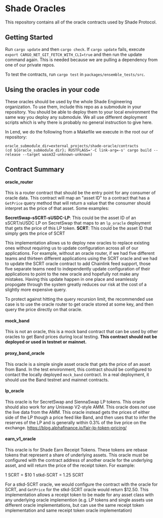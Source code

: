 # Shade Oracles

This repository contains all of the oracle contracts used by Shade Protocol.



## Getting Started

Run `cargo update` and then `cargo check`. If `cargo update` fails, execute `export CARGO_NET_GIT_FETCH_WITH_CLI=true` and then run the update command again. This is needed because we are pulling a dependency from one of our private repos.

To test the contracts, run `cargo test` in `packages/ensemble_tests/src`.

## Using the oracles in your code

These oracles should be used by the whole Shade Engineering organization. To use them, include this repo as a submodule in your repository. You should be able to deploy them to your local environment the same way you deploy any submodule. We all use different deployment scripts which is why there is probably no general instruction to give here.

In Lend, we do the following from a Makefile we execute in the root our of repository:


```
oracle_submodule_dir=external_projects/shade-oracle/contracts
(cd ${oracle_submodule_dir}; RUSTFLAGS='-C link-arg=-s' cargo build --release --target wasm32-unknown-unknown)
```

## Contract Summary

#### oracle_router
This is a router contract that should be the entry point for any consumer of oracle data. This contract will map an "asset ID" to a contract that has a `GetPrice` query method that will return a value that the consumer should interpret as the price of that asset. Some examples:

**SecretSwap-sSCRT-sUSDC-LP**: This could be the asset ID of an sSCRT/sUSDC LP on SecretSwap that maps to an `lp_oracle` deployment that gets the price of this LP token.
**SCRT**: This could be the asset ID that simply gets the price of SCRT

This implementation allows us to deploy new oracles to replace existing ones without requiring us to update configuration across all of our applications. For example, without an oracle router, if we had five different teams and thirteen different applications using the SCRT oracle and we had to update the SCRT oracle contract to add Chainlink feed support, those five separate teams need to independently update configuration of their applications to point to the new oracle and hopefully not make any mistakes. Having this update happen in one place and seamlessly propogate through the system greatly reduces our risk at the cost of a slightly more expensive query.

To protect against hitting the query recursion limit, the recommended use case is to use the oracle router to get oracle stored at some key, and then query the price directly on that oracle.

#### mock_band
This is not an oracle, this is a mock band contract that can be used by other oracles to get Band prices during local testing. **This contract should not be deployed or used in testnet or mainnet.**

#### proxy_band_oracle
This oracle is a simple single asset oracle that gets the price of an asset from Band. In the test environment, this contract should be configured to contact the locally deployed `mock_band` contract. In a real deployment, it should use the Band testnet and mainnet contracts.

#### lp_oracle
This oracle is for SecretSwap and SiennaSwap LP tokens. This oracle should also work for any Uniswap V2-style AMM. This oracle does _not_ use the live data from the AMM. This oracle instead gets the prices of either side of the LP though a price feed like Band, and then uses that to infer the reserves of the LP and is generally within 0.3% of the live price on the exchange. https://blog.alphafinance.io/fair-lp-token-pricing/

#### earn_v1_oracle
This oracle is for Shade Earn Receipt Tokens. These tokens are rebase tokens that represent a share of underlying assets. This oracle must be configured with the contract address of another oracle for the underlying asset, and will return the price of the receipt token. For example:

1 SCRT = $10
1 stkd-SCRT = 1.25 SCRT

For a stkd-SCRT oracle, we would configure the contract with the oracle for SCRT, and `GetPrice` for the stkd-SCRT oracle would return $12.50. This implementation allows a receipt token to be made for any asset class with any underlying oracle implemention (e.g. LP tokens and single assets use different oracle implementations, but can use the same receipt token implementation and same receipt token oracle implementation)
